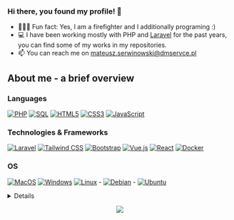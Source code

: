 ### Hi there, you found my profile! 👋

- 👨‍🚒🚒 Fun fact: Yes, I am a firefighter and I additionally programing :)
- :computer:  I have been working mostly with PHP and [Laravel](http://laravel.com) for the past years, you can find some of my works in my repositories.
- 📫 You can reach me on mateusz.serwinowski@dmservce.pl



## About me - a brief overview

### Languages
[![PHP](https://img.shields.io/badge/php-black?style=for-the-badge&logo=php)](https://github.com/serwin35)
[![SQL](https://img.shields.io/badge/sql-black?style=for-the-badge&logo=mysql)](https://github.co·m/serwin35)
[![HTML5](https://img.shields.io/badge/html5-black?style=for-the-badge&logo=html5)](https://hub.docker.com/u/serwin35)
[![CSS3](https://img.shields.io/badge/css3-black?style=for-the-badge&logo=css3)](https://hub.docker.com/u/serwin35)
[![JavaScript](https://img.shields.io/badge/javascript-black?style=for-the-badge&logo=javascript)](https://github.com/serwin35)

### Technologies & Frameworks
[![Laravel](https://img.shields.io/badge/laravel-black?style=for-the-badge&logo=laravel)](https://github.com/serwin35)
[![Tailwind CSS](https://img.shields.io/badge/tailwind_css-black?style=for-the-badge&logo=tailwindcss)](https://github.com/serwin35)
[![Bootstrap](https://img.shields.io/badge/bootstrap-black?style=for-the-badge&logo=bootstrap)](https://github.com/serwin35)
[![Vue.js](https://img.shields.io/badge/vue.js-black?style=for-the-badge&logo=vue.js)](https://github.com/serwin35)
[![React](https://img.shields.io/badge/react-black?style=for-the-badge&logo=react)](https://github.com/serwin35)
[![Docker](https://img.shields.io/badge/docker-black?style=for-the-badge&logo=docker)](https://hub.docker.com/u/serwin35)

### OS
 [![MacOS](https://img.shields.io/badge/macOS-black?style=for-the-badge&logo=macOS)](https://github.com/serwin35)
 [![Windows](https://img.shields.io/badge/Windows-black?style=for-the-badge&logo=Windows)](https://github.com/serwin35)
   [![Linux](https://img.shields.io/badge/linux-black?style=for-the-badge&logo=Linux)](https://github.com/serwin35)
    - [![Debian](https://img.shields.io/badge/debian-black?style=for-the-badge&logo=Debian)](https://github.com/serwin35)
    - [![Ubuntu](https://img.shields.io/badge/Ubuntu-black?style=for-the-badge&logo=Ubuntu)](https://github.com/serwin35)

<details>
<p align="center">
  <a href="https://github.com/serwin35">
    <img src="http://github-profile-summary-cards.vercel.app/api/cards/profile-details?username=serwin35&theme=transparent" />
  </a>
  <a href="https://github.com/serwin35">
    <img src="https://github-readme-streak-stats.herokuapp.com/?user=serwin35&hide_border=true&card_width=338&theme=transparent" />
  </a>
  <a href="https://github.com/serwin35">
    <img src="http://github-profile-summary-cards.vercel.app/api/cards/stats?username=serwin35&theme=transparent" />
  </a>
  <a href="https://github.com/serwin35">
    <img src="https://github-readme-stats.vercel.app/api/top-langs/?username=serwin35&langs_count=10&exclude_repo=&hide=jupyter%20notebook,vim%20script,cmake,makefile,batchfile,emacs%20lisp,css,html&layout=default&card_width=699&hide_border=true&theme=transparent" />
  </a>
</p>
</details>

<p align="center">
  <a href="https://github.com/serwin35">
    <img src="https://komarev.com/ghpvc/?username=serwin35&color=blue&style=flat)" />
  </a>
</p>

<!--
**serwin35/serwin35** is a ✨ _special_ ✨ repository because its `README.md` (this file) appears on your GitHub profile.

Here are some ideas to get you started:

- 🔭 I’m currently working on ...
- 🌱 I’m currently learning ...
- 👯 I’m looking to collaborate on ...
- 🤔 I’m looking for help with ...
- 💬 Ask me about ...
- 📫 How to reach me: ...
- 😄 Pronouns: ...
- ⚡ Fun fact: ...
-->
